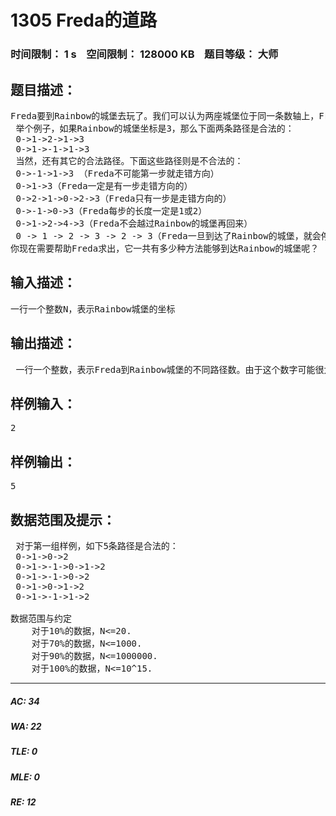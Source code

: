 # 1305 Freda的道路   
### 时间限制： 1 s&nbsp;&nbsp;&nbsp;&nbsp;空间限制： 128000 KB&nbsp;&nbsp;&nbsp;&nbsp;题目等级： 大师  
## 题目描述：  

<pre>
Freda要到Rainbow的城堡去玩了。我们可以认为两座城堡位于同一条数轴上，Freda的城堡坐标是0，Rainbow的城堡坐标是N。正常情况 下，Freda会朝着同一个方向（即Rainbow的城堡相对于Freda的城堡的方向）走若干步之后来到Rainbow的城堡，而且步长都为1或2。可 是，今天Freda在途中遇见了来自上海的小猫Resodo，惊奇之下，居然有一步走反了方向！不过，Freda并没有神智不清，它只有一步走反了方向， 而且这一步的步长也是1或2. 同时，Freda并不会路过Rainbow的城堡而不停下来。当然，Freda是在途中遇到Resodo的，所以它不会在 自己家门口就走错方向。  
 举个例子，如果Rainbow的城堡坐标是3，那么下面两条路径是合法的：  
 0->1->2->1->3  
 0->1->-1->1->3  
 当然，还有其它的合法路径。下面这些路径则是不合法的：  
 0->-1->1->3 （Freda不可能第一步就走错方向）  
 0->1->3（Freda一定是有一步走错方向的）  
 0->2->1->0->2->3（Freda只有一步是走错方向的）  
 0->-1->0->3（Freda每步的长度一定是1或2）  
 0->1->2->4->3（Freda不会越过Rainbow的城堡再回来）  
 0 -> 1 -> 2 -> 3 -> 2 -> 3（Freda一旦到达了Rainbow的城堡，就会停下来）  
你现在需要帮助Freda求出，它一共有多少种方法能够到达Rainbow的城堡呢？
</pre>
  
  
## 输入描述：  

<pre>
一行一个整数N，表示Rainbow城堡的坐标
</pre>
  
  
## 输出描述：  

<pre>
 一行一个整数，表示Freda到Rainbow城堡的不同路径数。由于这个数字可能很大，你只需要输出它mod 1000000007的结果。
</pre>
  
  
## 样例输入：  

<pre>
2
</pre>
  
  
## 样例输出：  

<pre>
5
</pre>
  
  
## 数据范围及提示：  

<pre>
 对于第一组样例，如下5条路径是合法的：  
 0->1->0->2  
 0->1->-1->0->1->2  
 0->1->-1->0->2  
 0->1->0->1->2  
 0->1->-1->1->2
 
数据范围与约定  
    对于10%的数据，N<=20.  
    对于70%的数据，N<=1000.  
    对于90%的数据，N<=1000000.  
    对于100%的数据，N<=10^15.
</pre>
  
  
***  

##### AC: 34  
##### WA: 22  
##### TLE: 0  
##### MLE: 0  
##### RE: 12  
